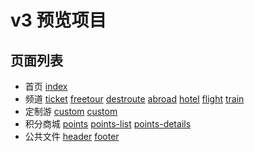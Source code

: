 v3 预览项目
===========

## 页面列表

- 首页 [index][index]
- 频道 [ticket][c1] [freetour][c2] [destroute][c3] [abroad][c4] [hotel][c5] [flight][c6] [train][c7] 
- 定制游 [custom][c8] [custom][c81]
- 积分商城 [points][p1] [points-list][p2] [points-details][p3]
- 公共文件 [header](header.html) [footer](footer.html)

[index]: index.php "首页"
[c1]: ticket.php "景点门票"
[c2]: freetour.php "周边游"
[c3]: destroute.php "国内游"
[c4]: abroad.php "出境游"
[c5]: hotel.php "酒店"
[c6]: flight.php "机票"
[c7]: train.php "火车票"
[c8]: custom.php "定制游"
[c81]: custom-page.php "定制游单页面"
[p1]: points.php "景点门票"
[p2]: points-list.php "周边游"
[p3]: points-details.php "国内游"